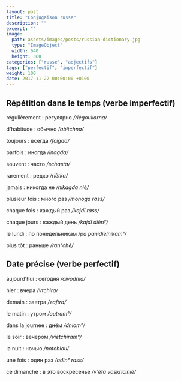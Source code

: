 ```yaml
---
layout: post
title: "Conjugaison russe"
description: ""
excerpt: ""
image:
  path: assets/images/posts/russian-dictionary.jpg
  type: "ImageObject"
  width: 640
  height: 360
categories: ["russe", "adjectifs"]
tags: ["perfectif", "imperfectif"]
weight: 100
date: 2017-11-22 00:00:00 +0100
---
```


## Répétition dans le temps (verbe imperfectif)

régulièrement
: регулярно
*/riègouliarna/*

d'habitude
: обычно
*/abîtchna/*

toujours
: всегда
*/fcigda/*

parfois
: иногда
*/inagda/*

souvent
: часто
*/schasta/*

rarement
: редко
*/riètka/*

jamais
: никогда не
*/nikagda niè/*

plusieur fois
: много раз
*/monoga rass/*

chaque fois
: каждый раз
*/kajdî rass/*

chaque jours
: каждый день
*/kajdî diènʸ/*

le lundi
: по понедельникам
*/pa panidièlnikamᵉ/*

plus tôt
: раньше
*/ranᵉchè/*


## Date précise (verbe perfectif)

aujourd'hui
: сегодня
*/civodnia/*

hier
: вчера
*/vtchira/*

demain
: завтра
*/zaftra/*

le matin
: утром
*/outramᵉ/*

dans la journée
: днём
*/dniomᵉ/*

le soir
: вечером
*/viètchiramᵉ/*

la nuit
: ночью
*/notchiou/*

une fois
: один раз
*/adinᵉ rass/*

ce dimanche
: в это воскресенье
*/v'èta voskriciniè/*

